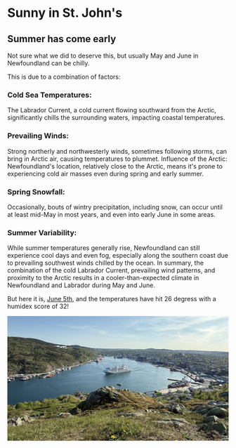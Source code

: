 # Sunny in St. John's

## Summer has come early

Not sure what we did to deserve this, but usually May and June in Newfoundland can be chilly. 

This is due to a combination of factors:

### Cold Sea Temperatures:
The Labrador Current, a cold current flowing southward from the Arctic, significantly chills the surrounding waters, impacting coastal temperatures. 

### Prevailing Winds:
Strong northerly and northwesterly winds, sometimes following storms, can bring in Arctic air, causing temperatures to plummet. 
Influence of the Arctic:
Newfoundland's location, relatively close to the Arctic, means it's prone to experiencing cold air masses even during spring and early summer. 

### Spring Snowfall:
Occasionally, bouts of wintry precipitation, including snow, can occur until at least mid-May in most years, and even into early June in some areas. 

### Summer Variability:
While summer temperatures generally rise, Newfoundland can still experience cool days and even fog, especially along the southern coast due to prevailing southwest winds chilled by the ocean. 
In summary, the combination of the cold Labrador Current, prevailing wind patterns, and proximity to the Arctic results in a cooler-than-expected climate in Newfoundland and Labrador during May and June.

But here it is, [June 5th](https://climate.weather.gc.ca/climate_data/hourly_data_e.html?hlyRange=2012-03-20%7C2025-06-04&dlyRange=2012-03-20%7C2025-06-04&mlyRange=%7C&StationID=50089&Prov=NL&urlExtension=_e.html&searchType=stnProv&optLimit=specDate&StartYear=1840&EndYear=2025&selRowPerPage=25&Line=35&lstProvince=NL&timeframe=1&time=LST&time=LST&Year=2025&Month=6&Day=4#), and the temperatures have hit 26 degress with a humidex score of 32!

![St. John's Harbour with a cruise ship departing](../assets/img/June42025-harbour.JPG)

